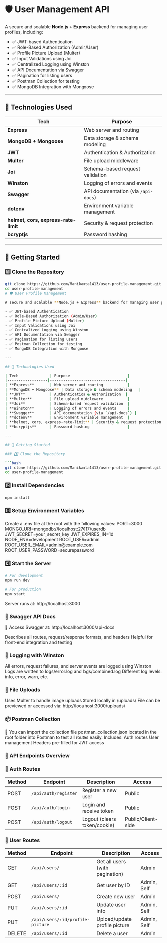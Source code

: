 # 🛡️ User Management API

A secure and scalable **Node.js + Express** backend for managing user profiles, including:

- ✅ JWT-based Authentication
- ✅ Role-Based Authorization (Admin/User)
- ✅ Profile Picture Upload (Multer)
- ✅ Input Validations using Joi
- ✅ Centralized Logging using Winston
- ✅ API Documentation via Swagger
- ✅ Pagination for listing users
- ✅ Postman Collection for testing
- ✅ MongoDB Integration with Mongoose

---

## 🧰 Technologies Used

| Tech              | Purpose                          |
|------------------|----------------------------------|
| **Express**       | Web server and routing           |
| **MongoDB + Mongoose** | Data storage & schema modeling   |
| **JWT**           | Authentication & Authorization  |
| **Multer**        | File upload middleware           |
| **Joi**           | Schema-based request validation  |
| **Winston**       | Logging of errors and events     |
| **Swagger**       | API documentation (via `/api-docs`) |
| **dotenv**        | Environment variable management  |
| **helmet, cors, express-rate-limit** | Security & request protection |
| **bcryptjs**      | Password hashing                 |

---

## 🚀 Getting Started

### 1️⃣ Clone the Repository

```bash
git clone https://github.com/Manikanta1413/user-profile-management.git
cd user-profile-management
# 🛡️ User Profile Management

A secure and scalable **Node.js + Express** backend for managing user profiles, including:

- ✅ JWT-based Authentication
- ✅ Role-Based Authorization (Admin/User)
- ✅ Profile Picture Upload (Multer)
- ✅ Input Validations using Joi
- ✅ Centralized Logging using Winston
- ✅ API Documentation via Swagger
- ✅ Pagination for listing users
- ✅ Postman Collection for testing
- ✅ MongoDB Integration with Mongoose

---

## 🧰 Technologies Used

| Tech              | Purpose                          |
|------------------|----------------------------------|
| **Express**       | Web server and routing           |
| **MongoDB + Mongoose** | Data storage & schema modeling   |
| **JWT**           | Authentication & Authorization  |
| **Multer**        | File upload middleware           |
| **Joi**           | Schema-based request validation  |
| **Winston**       | Logging of errors and events     |
| **Swagger**       | API documentation (via `/api-docs`) |
| **dotenv**        | Environment variable management  |
| **helmet, cors, express-rate-limit** | Security & request protection |
| **bcryptjs**      | Password hashing                 |

---

## 🚀 Getting Started

### 1️⃣ Clone the Repository

```bash
git clone https://github.com/Manikanta1413/user-profile-management.git
cd user-profile-management
```

### 2️⃣ Install Dependencies
```bash
npm install
```

### 3️⃣ Setup Environment Variables
Create a .env file at the root with the following values:
PORT=3000
MONGO_URI=mongodb://localhost:27017/userdb
JWT_SECRET=your_secret_key
JWT_EXPIRES_IN=1d
NODE_ENV=development
ROOT_USER=admin
ROOT_USER_EMAIL=admin@example.com
ROOT_USER_PASSWORD=securepassword

### 4️⃣ Start the Server
```bash
# For development
npm run dev

# For production
npm start
```
Server runs at: http://localhost:3000


### 🧾 Swagger API Docs
📍 Access Swagger at: http://localhost:3000/api-docs

Describes all routes, request/response formats, and headers
Helpful for front-end integration and testing


### 🧾 Logging with Winston
All errors, request failures, and server events are logged using Winston
Logs are written to logs/error.log and logs/combined.log
Different log levels: info, error, warn, etc.


### 📂 File Uploads
Uses Multer to handle image uploads
Stored locally in /uploads/
File can be previewed or accessed via:
http://localhost:3000/uploads/<filename>


### 📦 Postman Collection
🔗 You can import the collection file postman_collection.json located in the root folder into Postman to test all routes easily.
Includes:
Auth routes
User management
Headers pre-filled for JWT access


### 📁 API Endpoints Overview
### 🔐 Auth Routes
| Method | Endpoint             | Description                  | Access             |
| ------ | -------------------- | ---------------------------- | ------------------ |
| POST   | `/api/auth/register` | Register a new user          | Public             |
| POST   | `/api/auth/login`    | Login and receive token      | Public             |
| POST   | `/api/auth/logout`   | Logout (clears token/cookie) | Public/Client-side |


### 👤 User Routes
| Method | Endpoint                         | Description                     | Access      |
| ------ | -------------------------------- | ------------------------------- | ----------- |
| GET    | `/api/users/`                    | Get all users (with pagination) | Admin       |
| GET    | `/api/users/:id`                 | Get user by ID                  | Admin, Self |
| POST   | `/api/users/`                    | Create new user                 | Admin       |
| PUT    | `/api/users/:id`                 | Update user info                | Admin, Self |
| PUT    | `/api/users/:id/profile-picture` | Upload/update profile picture   | Admin, Self |
| DELETE | `/api/users/:id`                 | Delete a user                   | Admin       |





